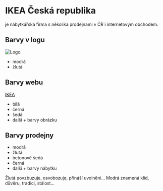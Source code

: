 # IKEA Česká republika 
je nábytkářská firma s několika prodejnami v ČR i internetovým obchodem.

## Barvy v logu
![Logo](https://www.ikea.com/cz/cs/static/ikea-logo.f7d9229f806b59ec64cb.svg)
- modrá
- žlutá 

## Barvy webu
[IKEA](https://www.ikea.com/cz/cs/)
- bílá
- černá 
- šedá
- další + barvy obrázku 

## Barvy prodejny
- modrá
- žlutá
- betonově šedá
- černá
- další + barvy nábytku 

Žlutá povzbuzuje, osvobozuje, přináší uvolnění...
Modrá znamená klid, důvěru, tradici, stálost...
